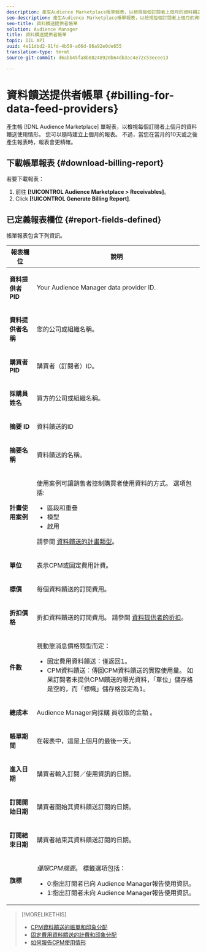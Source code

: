 ```yaml
---
description: 產生Audience Marketplace帳單報表，以檢視每個訂閱者上個月的資料饋送使用情形。 您可以隨時建立上個月的報表。 不過，當您在當月的10天或之後產生報表時，報表會更精確。
seo-description: 產生Audience Marketplace帳單報表，以檢視每個訂閱者上個月的資料饋送使用情形。 您可以隨時建立上個月的報表。 不過，當您在當月的10天或之後產生報表時，報表會更精確。
seo-title: 資料饋送提供者帳單
solution: Audience Manager
title: 資料饋送提供者帳單
topic: DIL API
uuid: 4e11dbd2-91fd-4b59-a66d-86a92e0de655
translation-type: tm+mt
source-git-commit: d6abb45fa8b88248920b64db3ac4e72c53ecee13

---
```



# 資料饋送提供者帳單 {#billing-for-data-feed-providers}

產生帳 [!DNL Audience Marketplace] 單報表，以檢視每個訂閱者上個月的資料饋送使用情形。 您可以隨時建立上個月的報表。 不過，當您在當月的10天或之後產生報表時，報表會更精確。

## 下載帳單報表 {#download-billing-report}

若要下載報表：

1. 前往 **[!UICONTROL Audience Marketplace > Receivables]**。
1. Click **[!UICONTROL Generate Billing Report]**.

## 已定義報表欄位 {#report-fields-defined}

帳單報表包含下列資訊。

<table id="table_B433D5059F6446068683E425B1D87520"> 
 <thead> 
  <tr> 
   <th colname="col1" class="entry"> 報表欄位 </th> 
   <th colname="col2" class="entry"> 說明 </th> 
  </tr> 
 </thead>
 <tbody> 
  <tr> 
   <td colname="col1"> <p><b><span class="uicontrol"> 資料提供者PID</span></b> </p> </td> 
   <td colname="col2"> <p>Your <span class="keyword"> Audience Manager</span> data provider ID. </p> </td> 
  </tr> 
  <tr> 
   <td colname="col1"> <p><b><span class="uicontrol"> 資料提供者名稱</span></b> </p> </td> 
   <td colname="col2"> <p>您的公司或組織名稱。 </p> </td> 
  </tr> 
  <tr> 
   <td colname="col1"> <p><b><span class="uicontrol"> 購買者PID</span></b> </p> </td> 
   <td colname="col2"> <p>購買者（訂閱者）ID。 </p> </td> 
  </tr> 
  <tr> 
   <td colname="col1"> <p><b><span class="uicontrol"> 採購員姓名</span></b> </p> </td> 
   <td colname="col2"> <p>買方的公司或組織名稱。 </p> </td> 
  </tr> 
  <tr> 
   <td colname="col1"> <p><b><span class="uicontrol"> 摘要 ID</span></b> </p> </td> 
   <td colname="col2"> <p>資料饋送的ID </p> </td> 
  </tr> 
  <tr> 
   <td colname="col1"> <p><b><span class="uicontrol"> 摘要名稱</span></b> </p> </td> 
   <td colname="col2"> <p>資料饋送的名稱。 </p> </td> 
  </tr> 
  <tr> 
   <td colname="col1"> <p><b><span class="uicontrol"> 計畫使用案例</span></b> </p> </td> 
   <td colname="col2"> <p>使用案例可讓銷售者控制購買者使用資料的方式。 選項包括: </p> 
    <ul id="ul_8230A93B5DCE4C10B025D3C761F72CEF"> 
     <li id="li_3400C6475F6D43D7AF54D9A0ED9C09E0">區段和重疊 </li> 
     <li id="li_65DFEF1EA6C341ACB5B72FF629F10AFC">模型 </li> 
     <li id="li_B84935B93ADE4D299732CE7E099DF7B3">啟用 </li> 
    </ul> <p>請參閱 <a href="../../../features/audience-marketplace/marketplace-data-providers/marketplace-create-manage-feeds.md#plan-types"> 資料饋送的計畫類型</a>。 </p> </td> 
  </tr> 
  <tr> 
   <td colname="col1"> <p><b><span class="uicontrol"> 單位</span></b> </p> </td> 
   <td colname="col2"> <p>表示CPM或固定費用計費。 </p> </td> 
  </tr> 
  <tr> 
   <td colname="col1"> <p><b><span class="uicontrol"> 標價</span></b> </p> </td> 
   <td colname="col2"> <p>每個資料饋送的訂閱費用。 </p> </td> 
  </tr> 
  <tr> 
   <td colname="col1"> <p><b><span class="uicontrol"> 折扣價格</span></b> </p> </td> 
   <td colname="col2"> <p>折扣資料饋送的訂閱費用。 請參閱 <a href="../../../features/audience-marketplace/marketplace-data-providers/marketplace-create-manage-feeds.md#discounts"> 資料提供者的折扣</a>。 </p> </td> 
  </tr> 
  <tr> 
   <td colname="col1"> <p><b><span class="uicontrol"> 件數</span></b> </p> </td> 
   <td colname="col2"> <p>視動態消息價格類型而定： </p> 
    <ul id="ul_01550B436EEE4FBC8C9945E08E3CE2C6"> 
     <li id="li_C589F6A751AB407E853AC6F726A47F14">固定費用資料饋送：僅返回1。 </li> 
     <li id="li_F93F8AEB2D8C45BFA0305E7808AFF848">CPM資料饋送：傳回CPM資料饋送的實際使用量。 如果訂閱者未提供CPM饋送的曝光資料，「單位」儲存格是空的，而「標幟」儲存格設定為1。 </li> 
    </ul> </td> 
  </tr> 
  <tr> 
   <td colname="col1"> <p><b><span class="uicontrol"> 總成本</span></b> </p> </td> 
   <td colname="col2"> <p>Audience Manager向採購 <span class="keyword"> 員收取的金額</span> 。 </p> </td> 
  </tr> 
  <tr> 
   <td colname="col1"> <p><b><span class="uicontrol"> 帳單期間</span></b> </p> </td> 
   <td colname="col2"> <p> 在報表中，這是上個月的最後一天。 </p> </td> 
  </tr> 
  <tr> 
   <td colname="col1"> <p><b><span class="uicontrol"> 進入日期</span></b> </p> </td> 
   <td colname="col2"> <p>購買者輸入訂閱／使用資訊的日期。 </p> </td> 
  </tr> 
  <tr> 
   <td colname="col1"> <p><b><span class="uicontrol"> 訂閱開始日期</span></b> </p> </td> 
   <td colname="col2"> <p>購買者開始其資料饋送訂閱的日期。 </p> </td> 
  </tr> 
  <tr> 
   <td colname="col1"> <p><b><span class="uicontrol"> 訂閱結束日期</span></b> </p> </td> 
   <td colname="col2"> <p>購買者結束其資料饋送訂閱的日期。 </p> </td> 
  </tr> 
  <tr> 
   <td colname="col1"> <p><b><span class="uicontrol"> 旗標</span></b> </p> </td> 
   <td colname="col2"> <p> <i>僅限CPM摘要</i>。 標籤選項包括： </p> 
    <ul id="ul_509BC73B754A43299F8D719AB0805ABD"> 
     <li id="li_AB35E33B68EC49A187495DF6B9D86563">0:指出訂閱者已向 <span class="keyword"> Audience Manager報告使用資訊</span>。 </li> 
     <li id="li_2E4871B127A84EC586A9F3659F52D67E">1:指出訂閱者未向 <span class="keyword"> Audience Manager報告使用資訊</span>。 </li> 
    </ul> </td> 
  </tr> 
 </tbody> 
</table>

>[!MORELIKETHIS]
>
>* [CPM資料饋送的帳單和印象分配](../../../features/audience-marketplace/marketplace-data-buyers/marketplace-buyer-billing.md#cost-attribution)
>* [固定費用資料饋送的計費和印象分配](../../../features/audience-marketplace/marketplace-data-buyers/marketplace-buyer-billing.md)
>* [如何報告CPM使用情形](../../../features/audience-marketplace/marketplace-data-buyers/marketplace-buyer-billing.md#report-cpm-usage)

